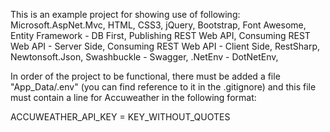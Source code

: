 This is an example project for showing use of following:
Microsoft.AspNet.Mvc, HTML, CSS3, jQuery, Bootstrap, Font Awesome,
Entity Framework - DB First,
Publishing REST Web API,
Consuming REST Web API - Server Side,
Consuming REST Web API - Client Side,
RestSharp,
Newtonsoft.Json,
Swashbuckle - Swagger,
.NetEnv - DotNetEnv,

In order of the project to be functional,
there must be added a file "App_Data/.env"
(you can find reference to it in the .gitignore)
and this file must contain a line for Accuweather
in the following format:

ACCUWEATHER_API_KEY = KEY_WITHOUT_QUOTES
